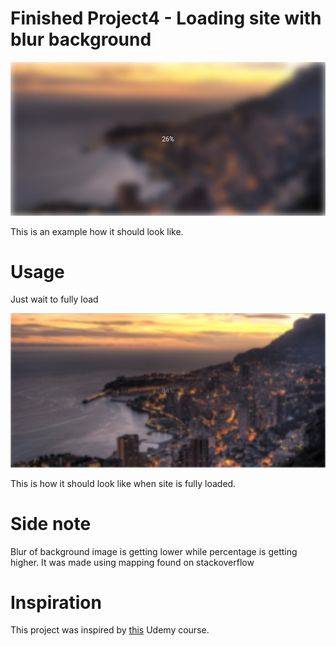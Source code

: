 # Finished Project4 - Loading site with blur background

![This is how it should look like](./Images/Project4-bg.png?raw=true "Project4")

This is an example how it should look like.

# Usage

Just wait to fully load

![This is how it should look like when fully loaded](./Images/Project4-bg-less.png?raw=true "Project4")

This is how it should look like when site is fully loaded.

# Side note

Blur of background image is getting lower while percentage is getting higher. It was made using mapping found on stackoverflow

# Inspiration

This project was inspired by [this](https://www.udemy.com/course/50-projects-50-days) Udemy course.
